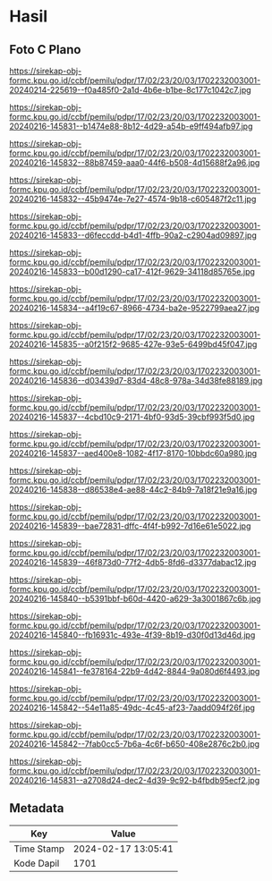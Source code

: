 # Hasil

## Foto C Plano

https://sirekap-obj-formc.kpu.go.id/ccbf/pemilu/pdpr/17/02/23/20/03/1702232003001-20240214-225619--f0a485f0-2a1d-4b6e-b1be-8c177c1042c7.jpg

https://sirekap-obj-formc.kpu.go.id/ccbf/pemilu/pdpr/17/02/23/20/03/1702232003001-20240216-145831--b1474e88-8b12-4d29-a54b-e9ff494afb97.jpg

https://sirekap-obj-formc.kpu.go.id/ccbf/pemilu/pdpr/17/02/23/20/03/1702232003001-20240216-145832--88b87459-aaa0-44f6-b508-4d15688f2a96.jpg

https://sirekap-obj-formc.kpu.go.id/ccbf/pemilu/pdpr/17/02/23/20/03/1702232003001-20240216-145832--45b9474e-7e27-4574-9b18-c605487f2c11.jpg

https://sirekap-obj-formc.kpu.go.id/ccbf/pemilu/pdpr/17/02/23/20/03/1702232003001-20240216-145833--d6feccdd-b4d1-4ffb-90a2-c2904ad09897.jpg

https://sirekap-obj-formc.kpu.go.id/ccbf/pemilu/pdpr/17/02/23/20/03/1702232003001-20240216-145833--b00d1290-ca17-412f-9629-34118d85765e.jpg

https://sirekap-obj-formc.kpu.go.id/ccbf/pemilu/pdpr/17/02/23/20/03/1702232003001-20240216-145834--a4f19c67-8966-4734-ba2e-9522799aea27.jpg

https://sirekap-obj-formc.kpu.go.id/ccbf/pemilu/pdpr/17/02/23/20/03/1702232003001-20240216-145835--a0f215f2-9685-427e-93e5-6499bd45f047.jpg

https://sirekap-obj-formc.kpu.go.id/ccbf/pemilu/pdpr/17/02/23/20/03/1702232003001-20240216-145836--d03439d7-83d4-48c8-978a-34d38fe88189.jpg

https://sirekap-obj-formc.kpu.go.id/ccbf/pemilu/pdpr/17/02/23/20/03/1702232003001-20240216-145837--4cbd10c9-2171-4bf0-93d5-39cbf993f5d0.jpg

https://sirekap-obj-formc.kpu.go.id/ccbf/pemilu/pdpr/17/02/23/20/03/1702232003001-20240216-145837--aed400e8-1082-4f17-8170-10bbdc60a980.jpg

https://sirekap-obj-formc.kpu.go.id/ccbf/pemilu/pdpr/17/02/23/20/03/1702232003001-20240216-145838--d86538e4-ae88-44c2-84b9-7a18f21e9a16.jpg

https://sirekap-obj-formc.kpu.go.id/ccbf/pemilu/pdpr/17/02/23/20/03/1702232003001-20240216-145839--bae72831-dffc-4f4f-b992-7d16e61e5022.jpg

https://sirekap-obj-formc.kpu.go.id/ccbf/pemilu/pdpr/17/02/23/20/03/1702232003001-20240216-145839--46f873d0-77f2-4db5-8fd6-d3377dabac12.jpg

https://sirekap-obj-formc.kpu.go.id/ccbf/pemilu/pdpr/17/02/23/20/03/1702232003001-20240216-145840--b5391bbf-b60d-4420-a629-3a3001867c6b.jpg

https://sirekap-obj-formc.kpu.go.id/ccbf/pemilu/pdpr/17/02/23/20/03/1702232003001-20240216-145840--fb16931c-493e-4f39-8b19-d30f0d13d46d.jpg

https://sirekap-obj-formc.kpu.go.id/ccbf/pemilu/pdpr/17/02/23/20/03/1702232003001-20240216-145841--fe378164-22b9-4d42-8844-9a080d6f4493.jpg

https://sirekap-obj-formc.kpu.go.id/ccbf/pemilu/pdpr/17/02/23/20/03/1702232003001-20240216-145842--54e11a85-49dc-4c45-af23-7aadd094f26f.jpg

https://sirekap-obj-formc.kpu.go.id/ccbf/pemilu/pdpr/17/02/23/20/03/1702232003001-20240216-145842--7fab0cc5-7b6a-4c6f-b650-408e2876c2b0.jpg

https://sirekap-obj-formc.kpu.go.id/ccbf/pemilu/pdpr/17/02/23/20/03/1702232003001-20240216-145831--a2708d24-dec2-4d39-9c92-b4fbdb95ecf2.jpg


## Metadata

| Key        | Value               |
| ---------- | ------------------- |
| Time Stamp | 2024-02-17 13:05:41 |
| Kode Dapil | 1701                |



